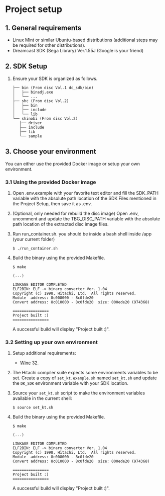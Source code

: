 # Project setup

## 1. General requirements
- Linux Mint or similar Ubuntu-based distributions (additional steps may be required for other distributions).
- Dreamcast SDK (Sega Library) Ver.1.55J (Google is your friend)

## 2. SDK Setup
1. Ensure your SDK is organized as follows.
   ```
   ├── bin (From disc Vol.1 dc_sdk/bin)
   │   ├── binadj.exe
   │   └── ...
   ├── shc (From disc Vol.2)
   │   ├── bin
   │   ├── include
   │   └── lib
   └── shinobi (From disc Vol.2)
      ├── driver
      ├── include
      ├── lib
      └── sample
   ```

## 3. Choose your environment
You can either use the provided Docker image or setup your own environment.

### 3.1 Using the provided Docker image
1. Open .env.example with your favorite text editor and fill the SDK_PATH variable with the absolute path location of the SDK Files mentioned in the Project Setup, then save it as .env.

2. (Optional, only needed for rebuild the disc image) Open .env, uncomment and
update the TBG_DISC_PATH variable with the absolute path location of the
extracted disc image files.

3. Run run_container.sh. you should be inside a bash shell inside /app (your current folder)
   ```
   $ ./run_container.sh
   ```

4. Build the binary using the provided Makefile.
   ```
   $ make

   (...)

   LINKAGE EDITOR COMPLETED
   ELF2BIN: ELF -> binary converter Ver. 1.04
   Copyright (c) 1998, Hitachi, Ltd.  All rights reserved.
   Module  address: 8c008000 - 8c0fde20
   Convert address: 8c010000 - 8c0fde20  size: 000ede20 (974368)

   ================
   Project built :)
   ================
   ```

    A successful build will display "Project built :)".

### 3.2 Setting up your own environment

1. Setup additional requirements:
    - [Wine](https://www.winehq.org/) 32.

2. The Hitachi compiler suite expects some environments variables to be set. Create a copy of `set_kt.example.sh` named `set_kt.sh` and update the `DK_SDK` environment variable with your SDK location.

3. Source your `set_kt.sh` script to make the environment variables available in the current shell:
   ```
   $ source set_kt.sh
   ```

4. Build the binary using the provided Makefile.
   ```
   $ make

   (...)

   LINKAGE EDITOR COMPLETED
   ELF2BIN: ELF -> binary converter Ver. 1.04
   Copyright (c) 1998, Hitachi, Ltd.  All rights reserved.
   Module  address: 8c008000 - 8c0fde20
   Convert address: 8c010000 - 8c0fde20  size: 000ede20 (974368)

   ================
   Project built :)
   ================
   ```

    A successful build will display "Project built :)".
